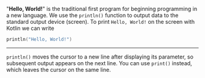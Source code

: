 "__Hello, World!__" is the traditional first program for beginning programming in a new language.
We use the `println()` function to output data to the standard output device (screen).
To print `Hello, World!` on the screen with Kotlin we can write
```kotlin
println("Hello, World!")
```

---

`println()` moves the cursor to a new line after displaying its parameter, so subsequent output appears on the next line.
You can use `print()` instead, which leaves the cursor on the same line.
